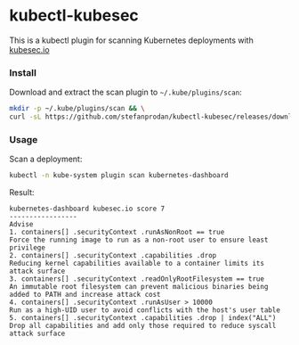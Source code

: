 # kubectl-kubesec

This is a kubectl plugin for scanning Kubernetes deployments with [kubesec.io](https://kubesec.io)

### Install

Download and extract the scan plugin to `~/.kube/plugins/scan`:

```bash
mkdir -p ~/.kube/plugins/scan && \
curl -sL https://github.com/stefanprodan/kubectl-kubesec/releases/download/0.1.0/kubectl-kubesec_0.1.0_`uname -s`_amd64.tar.gz | tar xzvf - -C ~/.kube/plugins/scan
```

### Usage

Scan a deployment:

```bash
kubectl -n kube-system plugin scan kubernetes-dashboard
```

Result:

```
kubernetes-dashboard kubesec.io score 7
-----------------
Advise
1. containers[] .securityContext .runAsNonRoot == true
Force the running image to run as a non-root user to ensure least privilege
2. containers[] .securityContext .capabilities .drop
Reducing kernel capabilities available to a container limits its attack surface
3. containers[] .securityContext .readOnlyRootFilesystem == true
An immutable root filesystem can prevent malicious binaries being added to PATH and increase attack cost
4. containers[] .securityContext .runAsUser > 10000
Run as a high-UID user to avoid conflicts with the host's user table
5. containers[] .securityContext .capabilities .drop | index("ALL")
Drop all capabilities and add only those required to reduce syscall attack surface
```
